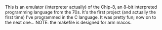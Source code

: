 This is an emulator (interpreter actually) of the Chip-8, an 8-bit interpreted programming language from the 70s.
It's the first project (and actually the first time) I've programmed in the C language.
It was pretty fun; now on to the next one...
NOTE: the makefile is designed for arm macos.
